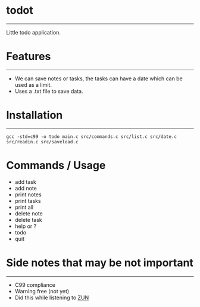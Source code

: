 # todot
------

Little todo application.

# Features
------

- We can save notes or tasks, the tasks can have a date which can be used as a limit.
- Uses a .txt file to save data.

# Installation
------

    gcc -std=c99 -o todo main.c src/commands.c src/list.c src/date.c src/readin.c src/saveload.c

# Commands / Usage

- add task
- add note
- print notes
- print tasks
- print all
- delete note
- delete task
- help or ?
- todo
- quit

# Side notes that may be not important
---

- C99 compliance
- Warning free (not yet)
- Did this while listening to [ZUN](http://en.wikipedia.org/wiki/Team_Shanghai_Alice)
